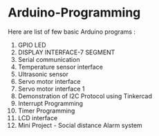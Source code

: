 # Arduino-Programming

Here are  list of few basic Arduino programs :

1. GPIO LED
2. DISPLAY INTERFACE-7 SEGMENT
3. Serial communication
4. Temperature sensor interface
5. Ultrasonic sensor 
6. Servo motor interface
7. Servo motor interface 1
8. Demonstration of I2C Protocol using Tinkercad
9. Interrupt Programming 
10. Timer Programming
11. LCD interface
12. Mini Project - Social distance Alarm system 
